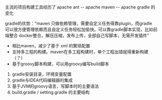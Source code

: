主流的项目构建工具经历了 apache ant -- apache maven -- apache gradle 的变化

gradle的优势：“maven 只做依赖管理，需要自定义任务得靠plugin，而gradle 可以很方便管理依赖而且自定义任务轻松加愉快。可以靠gradle脚本实现，比如前端整合 docker整合，解压压缩，发布上传，全部自己写脚本，无需开发插件”

- 相比maven，减少了基于 xml 的繁琐配置
- 支持多工程的构建。maven在多工程构建时，单个工程出错就得重新构建（？）
- 基于groovy脚本构建，可以用groovy编写build脚本

1. gradle安装目录，环境变量配置
2. gradle与IDEA代码编辑器的集成
3. 基于JVM的groovy语言，写脚本时的主要语法
4. build.gradle / setting.gradle 的主要结构